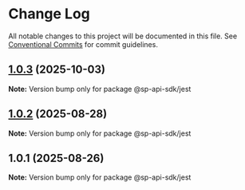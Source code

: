 # Change Log

All notable changes to this project will be documented in this file.
See [Conventional Commits](https://conventionalcommits.org) for commit guidelines.

## [1.0.3](https://github.com/bizon/selling-partner-api-sdk/compare/@sp-api-sdk/jest@1.0.2...@sp-api-sdk/jest@1.0.3) (2025-10-03)

**Note:** Version bump only for package @sp-api-sdk/jest

## [1.0.2](https://github.com/bizon/selling-partner-api-sdk/compare/@sp-api-sdk/jest@1.0.1...@sp-api-sdk/jest@1.0.2) (2025-08-28)

**Note:** Version bump only for package @sp-api-sdk/jest

## 1.0.1 (2025-08-26)

**Note:** Version bump only for package @sp-api-sdk/jest

